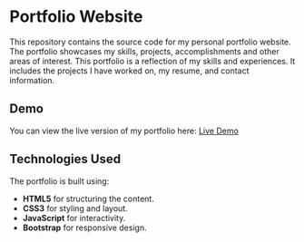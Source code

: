 # Portfolio Website
This repository contains the source code for my personal portfolio website.
The portfolio showcases my skills, projects, accomplishments and other areas of interest.
This portfolio is a reflection of my skills and experiences.
It includes the projects I have worked on, my resume, and contact information. 

## Demo
You can view the live version of my portfolio here: [Live Demo](https://kshitijnegi12.github.io/Portfolio/)

## Technologies Used
The portfolio is built using:

- **HTML5** for structuring the content.
- **CSS3** for styling and layout.
- **JavaScript** for interactivity.
- **Bootstrap** for responsive design.
